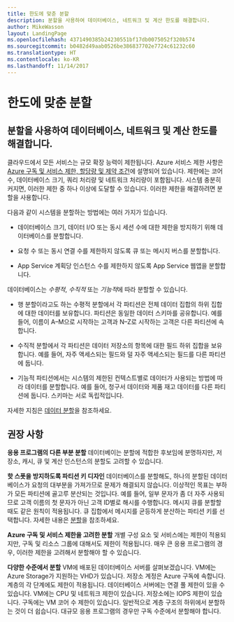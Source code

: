 ```yaml
---
title: 한도에 맞춘 분할
description: 분할을 사용하여 데이터베이스, 네트워크 및 계산 한도를 해결합니다.
author: MikeWasson
layout: LandingPage
ms.openlocfilehash: 4371490385b24230551bf17db0075052f320b574
ms.sourcegitcommit: b0482d49aab0526be386837702e7724c61232c60
ms.translationtype: HT
ms.contentlocale: ko-KR
ms.lasthandoff: 11/14/2017
---
```

# <a name="partition-around-limits"></a>한도에 맞춘 분할

## <a name="use-partitioning-to-work-around-database-network-and-compute-limits"></a>분할을 사용하여 데이터베이스, 네트워크 및 계산 한도를 해결합니다.

클라우드에서 모든 서비스는 규모 확장 능력이 제한됩니다. Azure 서비스 제한 사항은 [Azure 구독 및 서비스 제한, 할당량 및 제약 조건][azure-limits]에 설명되어 있습니다. 제한에는 코어 수, 데이터베이스 크기, 쿼리 처리량 및 네트워크 처리량이 포함됩니다. 시스템 충분히 커지면, 이러한 제한 중 하나 이상에 도달할 수 있습니다. 이러한 제한을 해결하려면 분할을 사용합니다.

다음과 같이 시스템을 분할하는 방법에는 여러 가지가 있습니다.

- 데이터베이스 크기, 데이터 I/O 또는 동시 세션 수에 대한 제한을 방지하기 위해 데이터베이스를 분할합니다.

- 요청 수 또는 동시 연결 수를 제한하지 않도록 큐 또는 메시지 버스를 분할합니다.

- App Service 계획당 인스턴스 수를 제한하지 않도록 App Service 웹앱을 분할합니다. 

데이터베이스는 *수평적*, *수직적* 또는 *기능적*에 따라 분할할 수 있습니다.

- 행 분할이라고도 하는 수평적 분할에서 각 파티션은 전체 데이터 집합의 하위 집합에 대한 데이터를 보유합니다. 파티션은 동일한 데이터 스키마를 공유합니다. 예를 들어, 이름이 A&ndash;M으로 시작하는 고객과 N&ndash;Z로 시작하는 고객은 다른 파티션에 속합니다.

- 수직적 분할에서 각 파티션은 데이터 저장소의 항목에 대한 필드 하위 집합을 보유합니다. 예를 들어, 자주 액세스되는 필드와 덜 자주 액세스되는 필드를 다른 파티션에 둡니다.

- 기능적 파티션에서는 시스템의 제한된 컨텍스트별로 데이터가 사용되는 방법에 따라 데이터를 분할합니다. 예를 들어, 청구서 데이터와 제품 재고 데이터를 다른 파티션에 둡니다. 스키마는 서로 독립적입니다.

자세한 지침은 [데이터 분할][data-partitioning-guidance]을 참조하세요.

## <a name="recommendations"></a>권장 사항

**응용 프로그램의 다른 부분 분할** 데이터베이는 분할에 적합한 후보임에 분명하지만, 저장소, 캐시, 큐 및 계산 인스턴스의 분할도 고려할 수 있습니다.

**핫 스폿을 방지하도록 파티션 키 디자인** 데이터베이스를 분할해도, 하나의 분할된 데이터베이스가 요청의 대부분을 가져가므로 문제가 해결되지 않습니다. 이상적인 목표는 부하가 모든 파티션에 골고루 분산되는 것입니다. 예를 들어, 일부 문자가 좀 더 자주 사용되므로 고객 이름의 첫 문자가 아닌 고객 ID별로 해시를 수행합니다. 메시지 큐를 분할할 때도 같은 원칙이 적용됩니다. 큐 집합에서 메시지를 균등하게 분산하는 파티션 키를 선택합니다. 자세한 내용은 [분할][sharding]을 참조하세요.

**Azure 구독 및 서비스 제한을 고려한 분할** 개별 구성 요소 및 서비스에는 제한이 적용되지만, 구독 및 리소스 그룹에 대해서도 제한이 적용됩니다. 매우 큰 응용 프로그램의 경우, 이러한 제한을 고려해서 분할해야 할 수 있습니다.  

**다양한 수준에서 분할** VM에 배포된 데이터베이스 서버를 살펴보겠습니다. VM에는 Azure Storage가 지원하는 VHD가 있습니다. 저장소 계정은 Azure 구독에 속합니다. 계층의 각 단계에도 제한이 적용됩니다. 데이터베이스 서버에는 연결 풀 제한이 있을 수 있습니다. VM에는 CPU 및 네트워크 제한이 있습니다. 저장소에는 IOPS 제한이 있습니다. 구독에는 VM 코어 수 제한이 있습니다. 일반적으로 계층 구조의 하위에서 분할하는 것이 더 쉽습니다. 대규모 응용 프로그램의 경우만 구독 수준에서 분할해야 합니다. 

<!-- links -->

[azure-limits]: /azure/azure-subscription-service-limits
[data-partitioning-guidance]: ../../best-practices/data-partitioning.md
[sharding]: ../../patterns/sharding.md

 